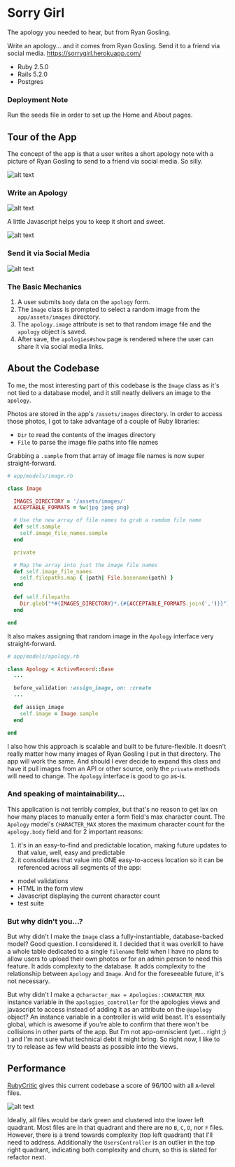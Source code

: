 # Sorry Girl

The apology you needed to hear, but from Ryan Gosling.

Write an apology... and it comes from Ryan Gosling. Send it to a friend via social media. https://sorrygirl.herokuapp.com/

* Ruby 2.5.0
* Rails 5.2.0
* Postgres

### Deployment Note
Run the seeds file in order to set up the Home and About pages.

## Tour of the App

The concept of the app is that a user writes a short apology note with a picture of Ryan Gosling to send to a friend via social media. So silly.

![alt text](/public/screenshots/home.png "home page")


### Write an Apology

![alt text](/public/screenshots/apology1.gif "writing an apology")

A little Javascript helps you to keep it short and sweet.

![alt text](/public/screenshots/apology2.gif "character count validations")

### Send it via Social Media

![alt text](/public/screenshots/apology3.gif "sending via social media")


### The Basic Mechanics

1. A user submits `body` data on the `apology` form.
2. The `Image` class is prompted to select a random image from the `app/assets/images` directory.
3. The `apology.image` attribute is set to that random image file and the `apology` object is saved.
4. After save, the `apologies#show` page is rendered where the user can share it via social media links.


## About the Codebase

To me, the most interesting part of this codebase is the `Image` class as it's not tied to a database model, and it still neatly delivers an image to the `apology`.

Photos are stored in the app's `/assets/images` directory. In order to access those photos, I got to take advantage of a couple of Ruby libraries:

* `Dir` to read the contents of the images directory
* `File` to parse the image file paths into file names

Grabbing a `.sample` from that array of image file names is now super straight-forward.

```ruby
# app/models/image.rb

class Image

  IMAGES_DIRECTORY = '/assets/images/'
  ACCEPTABLE_FORMATS = %w(jpg jpeg png)

  # Use the new array of file names to grab a ramdom file name
  def self.sample
    self.image_file_names.sample
  end

  private

  # Map the array into just the image file names
  def self.image_file_names
    self.filepaths.map { |path| File.basename(path) }
  end

  def self.filepaths
    Dir.glob("*#{IMAGES_DIRECTORY}*.{#{ACCEPTABLE_FORMATS.join(',')}}")    
  end

end
```

It also makes assigning that random image in the `Apology` interface very straight-forward.


```ruby
# app/models/apology.rb

class Apology < ActiveRecord::Base
  ...

  before_validation :assign_image, on: :create
  ...

  def assign_image
    self.image = Image.sample
  end

end
```

I also how this approach is scalable and built to be future-flexible. It doesn't really matter how many images of Ryan Gosling I put in that directory. The app will work the same. And should I ever decide to expand this class and have it pull images from an API or other source, only the `private` methods will need to change. The `Apology` interface is good to go as-is.

### And speaking of maintainability...

This application is not terribly complex, but that's no reason to get lax on how many places to manually enter a form field's max character count. The `Apology` model's `CHARACTER_MAX` stores the maximum character count for the `apology.body` field and for 2 important reasons:

1. it's in an easy-to-find and predictable location, making future updates to that value, well, easy and predictable
2. it consolidates that value into ONE easy-to-access location so it can be referenced across all segments of the app:
 * model validations
 * HTML in the form view
 * Javascript displaying the current character count   
 * test suite

### But why didn't you...?

But why didn't I make the `Image` class a fully-instantiable, database-backed model? Good question. I considered it. I decided that it was overkill to have a whole table dedicated to a single `filename` field when I have no plans to allow users to upload their own photos or for an admin person to need this feature. It adds complexity to the database. It adds complexity to the relationship between `Apology` and `Image`. And for the foreseeable future, it's not necessary.

But why didn't I make a `@character_max = Apologies::CHARACTER_MAX` instance variable in the `apologies_controller` for the apologies views and javascript to access instead of adding it as an attribute on the `@apology` object? An instance variable in a controller is wild wild beast. It's essentially global, which is awesome if you're able to confirm that there won't be collisions in other parts of the app. But I'm not app-omniscient (yet... right ;) ) and I'm not sure what technical debt it might bring. So right now, I like to try to release as few wild beasts as possible into the views.

## Performance

[RubyCritic](https://github.com/whitesmith/rubycritic) gives this current codebase a score of 96/100 with all `A`-level files.

![alt text](/public/screenshots/rubycritic.png "rubycritic metrics")

Ideally, all files would be dark green and clustered into the lower left quadrant. Most files are in that quadrant and there are no `B`, `C`, `D`, nor `F` files. However, there is a trend towards complexity (top left quadrant) that I'll need to address. Additionally the `UsersController` is an outlier in the top right quadrant, indicating both complexity and churn, so this is slated for refactor next.  
